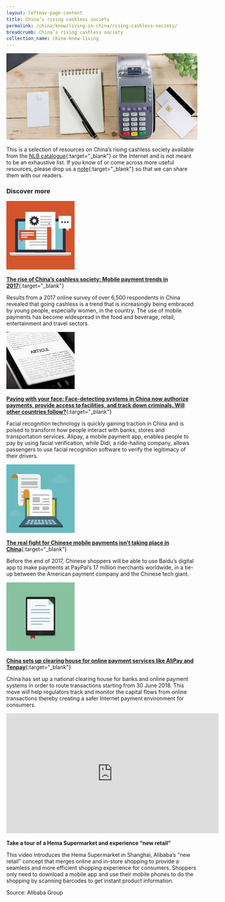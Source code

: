 ```yaml
---
layout: leftnav-page-content
title: China’s rising cashless society
permalink: /china/know/living-in-china/rising-cashless-society/
breadcrumb: China’s rising cashless society
collection_name: china-know-living
---
```


<img src="\images\china-living\china-rising-cashless-society.jpg" alt="rising cashless society" style="width:800px;" />

This is a selection of resources on China’s rising cashless society available from the [NLB catalogue](http://catalogue.nlb.gov.sg/){:target="_blank"} or the Internet and is not meant to be an exhaustive list. If you know of or come across more useful resources, please drop us a [note](mailto:ref@nlb.gov.sg){:target="_blank"} so that we can share them with our readers.

### **Discover more**

<img src="/images/resources/Article 4.jpg" style="width:180px;" />

[**The rise of China’s cashless society: Mobile payment trends in 2017**](http://technode.com/2017/08/15/the-rise-of-chinas-cashless-society-mobile-payment-trends-in-2017/){:target="_blank"}

Results from a 2017 online survey of over 6,500 respondents in China revealed that going cashless is a trend that is increasingly being embraced by young people, especially women, in the country.  The use of mobile payments has become widespread in the food and beverage, retail, entertainment and travel sectors.

<img src="/images/resources/Article 3.jpg" style="width:180px;" />

[**Paying with your face: Face-detecting systems in China now authorize payments, provide access to facilities, and track down criminals. Will other countries follow?**](https://www.technologyreview.com/s/603494/10-breakthrough-technologies-2017-paying-with-your-face/){:target="_blank"}

Facial recognition technology is quickly gaining traction in China and is poised to transform how people interact with banks, stores and transportation services. Alipay, a mobile payment app, enables people to pay by using facial verification, while Didi, a ride-hailing company, allows passengers to use facial recognition software to verify the legitimacy of their drivers.

<img src="/images/resources/Article 1.jpg" style="width:180px;" />

[**The real fight for Chinese mobile payments isn’t taking place in China**](https://qz.com/1039565/the-paypal-baidu-partnership-shows-the-real-fight-for-chinese-mobile-payments-isnt-happening-in-china/){:target="_blank"}

Before the end of 2017, Chinese shoppers will be able to use Baidu’s digital app to make payments at PayPal’s 17 million merchants worldwide, in a tie-up between the American payment company and the Chinese tech giant.

<img src="/images/resources/Article 2.jpg" style="width:180px;" />

[**China sets up clearing house for online payment services like AliPay and Tenpay**](http://www.scmp.com/business/companies/article/2105825/china-sets-clearing-house-online-payment-services-alipay-and){:target="_blank"}

China has set up a national clearing house for banks and online payment systems in order to route transactions starting from 30 June 2018. This move will help regulators track and monitor the capital flows from online transactions thereby creating a safer Internet payment environment for consumers.

<div class="bp-youtube">
<iframe width="560" height="315" src="https://www.youtube.com/embed/XNt18b5hOVE" frameborder="0" allow="accelerometer; autoplay; encrypted-media; gyroscope; picture-in-picture" allowfullscreen></iframe>
</div>

**Take a tour of a Hema Supermarket and experience “new retail”**

This video introduces the Hema Supermarket in Shanghai, Alibaba’s “new retail” concept that merges online and in-store shopping to provide a seamless and more efficient shopping experience for consumers. Shoppers only need to download a mobile app and use their mobile phones to do the shopping by scanning barcodes to get instant product information.

Source: Alibaba Group